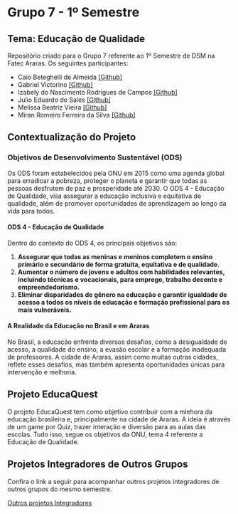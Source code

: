 # Grupo 7 - 1º Semestre

## Tema: Educação de Qualidade

Repositório criado para o Grupo 7 referente ao 1º Semestre de DSM na Fatec Araras.
Os seguintes participantes:

- Caio Beteghelli de Almeida [[Github]](https://github.com/caiobeteghellia "GPerfil Github")
- Gabriel Victorino [[Github]](https://github.com/GabrielVictorino8266 "GPerfil Github")
- Izabely do Nascimento Rodrigues de Campos [[Github]](https://github.com/izabelycamposs "GPerfil Github")
- Julio Eduardo de Sales [[Github]](https://github.com/Julio-Saless "GPerfil Github")
- Melissa Beatriz Vieira [[Github]](https://github.com/melissabvieira "GPerfil Github")
- Miran Romeiro Ferreira da Silva [[Github]](https://github.com/miranromeiro "GPerfil Github")

## Contextualização do Projeto

### Objetivos de Desenvolvimento Sustentável (ODS)

Os ODS foram estabelecidos pela ONU em 2015 como uma agenda global para erradicar a pobreza, proteger o planeta e garantir que todas as pessoas desfrutem de paz e prosperidade até 2030. O ODS 4 - Educação de Qualidade, visa assegurar a educação inclusiva e equitativa de qualidade, além de promover oportunidades de aprendizagem ao longo da vida para todos.

#### ODS 4 - Educação de Qualidade

Dentro do contexto do ODS 4, os principais objetivos são:

1. **Assegurar que todas as meninas e meninos completem o ensino primário e secundário de forma gratuita, equitativa e de qualidade.**
2. **Aumentar o número de jovens e adultos com habilidades relevantes, incluindo técnicas e vocacionais, para emprego, trabalho decente e empreendedorismo.**
3. **Eliminar disparidades de gênero na educação e garantir igualdade de acesso a todos os níveis de educação e formação profissional para os mais vulneráveis.**

#### A Realidade da Educação no Brasil e em Araras

No Brasil, a educação enfrenta diversos desafios, como a desigualdade de acesso, a qualidade do ensino, a evasão escolar e a formação inadequada de professores. A cidade de Araras, assim como muitas outras cidades, reflete esses desafios, mas também apresenta oportunidades únicas para intervenção e melhoria.


## Projeto EducaQuest

O projeto EducaQuest tem como objetivo contribuir com a mlehora da educação brasileira e,
principalmente na cidade de Araras. A ideia é através de um game por Quiz, trazer interação e diversão
para as aulas das escolas. Tudo isso, segue os objetivos da ONU, tema 4 referente a Educação de Qualidade.



## Projetos Integradores de Outros Grupos

Confira o link a seguir para acompanhar outros projetos integradores de outros grupos do mesmo semestre.

[Outros projetos Integradores](https://github.com/orlandosaraivajr/PI_FATEC_ARARAS "Outros projetos integradores")
